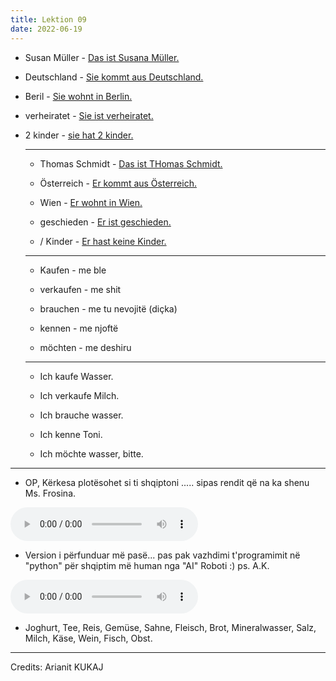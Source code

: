 ```yaml
---
title: Lektion 09
date: 2022-06-19
---
```


- Susan Müller - <u>Das ist Susana Müller.</u>
  
- Deutschland - <u>Sie kommt aus Deutschland.</u>
  
- Beril - <u>Sie wohnt in Berlin.</u>
  
- verheiratet - <u>Sie ist verheiratet.</u>
  
- 2 kinder - <u>sie hat 2 kinder.</u>
  
  ---
  
  - Thomas Schmidt - <u>Das ist THomas Schmidt.</u>
    
  - Österreich - <u>Er kommt aus Österreich.</u>
    
  - Wien - <u>Er wohnt in Wien.</u>
    
  - geschieden - <u>Er ist geschieden.</u>
    
  - / Kinder - <u>Er hast keine Kinder.</u>
    
  
  ---
  
  - Kaufen - me ble
    
  - verkaufen - me shit
    
  - brauchen - me tu nevojitë (diçka)
    
  - kennen - me njoftë
    
  - möchten - me deshiru
    
  
  ---
  
  - Ich kaufe Wasser.
    
  - Ich verkaufe Milch.
    
  - Ich brauche wasser.
    
  - Ich kenne Toni.
    
  - Ich möchte wasser, bitte.
    
---
- OP, Kërkesa plotësohet si ti shqiptoni ..... sipas rendit që na ka shenu Ms. Frosina.

<audio controls>
  <source src="/audio/jrtg.mp3" type="audio/mpeg">
Your browser does not support the audio element.
</audio>

- Version i përfunduar më pasë... pas pak vazhdimi t'programimit në "python" për shqiptim më human nga "AI" Roboti :) ps. A.K.

<audio controls>
  <source src="/audio/jrtgenh.mp3" type="audio/mpeg">
Your browser does not support the audio element.
</audio>

- Joghurt, Tee, Reis, Gemüse, Sahne, Fleisch, Brot, Mineralwasser, Salz, Milch, Käse, Wein, Fisch, Obst.

---

Credits: Arianit KUKAJ
